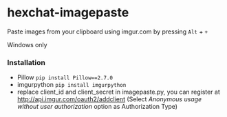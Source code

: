 # hexchat-imagepaste
Paste images from your clipboard using imgur.com by pressing `Alt` + `+`

Windows only


### Installation
- Pillow `pip install Pillow==2.7.0`
- imgurpython `pip install imgurpython`
- replace client_id and client_secret in imagepaste.py, you can register at http://api.imgur.com/oauth2/addclient (Select *Anonymous usage without user authorization* option as Authorization Type)
